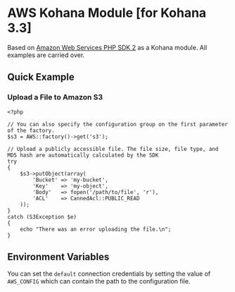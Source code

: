 # AWS Kohana Module [for Kohana 3.3]

Based on [Amazon Web Services PHP SDK 2][sdk-website] as a Kohana module. All examples are carried over.

## Quick Example

### Upload a File to Amazon S3

```
<?php

// You can also specify the configuration group on the first parameter of the factory.
$s3 = AWS::factory()->get('s3');

// Upload a publicly accessible file. The file size, file type, and MD5 hash are automatically calculated by the SDK
try
{
    $s3->putObject(array(
        'Bucket' => 'my-bucket',
        'Key'    => 'my-object',
        'Body'   => fopen('/path/to/file', 'r'),
        'ACL'    => CannedAcl::PUBLIC_READ
    ));
}
catch (S3Exception $e)
{
    echo "There was an error uploading the file.\n";
}
```

## Environment Variables

You can set the `default` connection credentials by setting the value of `AWS_CONFIG` which can contain the path to the configuration file.

[sdk-website]: http://aws.amazon.com/sdkforphp
